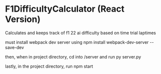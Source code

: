 # F1DifficultyCalculator (React Version)
Calculates and keeps track of f1 22 ai difficulty based on time trial laptimes

must install webpack dev server using
npm install webpack-dev-server --save-dev

then, when in project directory, cd into /server and run 
py server.py

lastly, in the project directory, run
npm start
